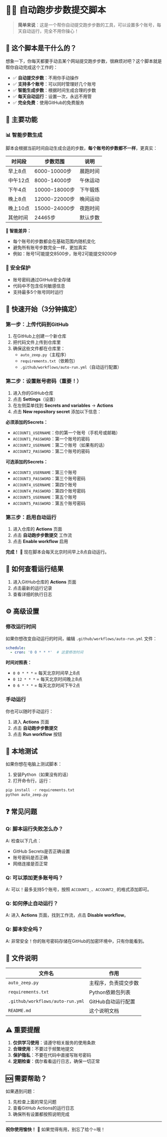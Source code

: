 # 🏃‍♂️ 自动跑步步数提交脚本

> **简单来说**：这是一个帮你自动提交跑步步数的工具，可以设置多个账号，每天自动运行，完全不用你操心！

## 🤔 这个脚本是干什么的？

想象一下，你每天都要手动去某个网站提交跑步步数，很麻烦对吧？这个脚本就是帮你自动完成这个工作的：

- ✅ **自动提交步数**：不用你手动操作
- ✅ **支持多个账号**：可以同时管理好几个账号
- ✅ **智能生成步数**：根据时间生成合理的步数
- ✅ **每天自动运行**：设置一次，永远不用管
- ✅ **完全免费**：使用GitHub的免费服务

## 🎯 主要功能

### 📊 智能步数生成
脚本会根据当前时间自动生成合适的步数，**每个账号的步数都不一样**，更真实：

| 时间段 | 步数范围 | 说明 |
|--------|----------|------|
| 早上8点 | 6000-10000步 | 晨跑时间 |
| 中午12点 | 8000-14000步 | 午休运动 |
| 下午4点 | 10000-18000步 | 下午锻炼 |
| 晚上8点 | 12000-22000步 | 晚间运动 |
| 晚上10点 | 15000-24000步 | 夜跑时间 |
| 其他时间 | 24465步 | 默认步数 |

**🎯 智能差异：**
- 每个账号的步数都会在基础范围内随机变化
- 避免所有账号步数完全一样，更加真实
- 例如：账号1可能提交8500步，账号2可能提交9200步

### 🔐 安全保护
- 账号密码通过GitHub安全存储
- 代码中不包含任何敏感信息
- 支持最多5个账号同时运行

## 🚀 快速开始（3分钟搞定）

### 第一步：上传代码到GitHub

1. 在GitHub上创建一个新仓库
2. 把代码文件上传到仓库里
3. 确保这些文件都在仓库里：
   - `auto_zeep.py`（主程序）
   - `requirements.txt`（依赖包）
   - `.github/workflows/auto-run.yml`（自动运行配置）

### 第二步：设置账号密码（重要！）

1. 进入你的GitHub仓库
2. 点击 **Settings**（设置）
3. 在左侧菜单找到 **Secrets and variables** → **Actions**
4. 点击 **New repository secret** 添加以下信息：

**必须添加的Secrets：**
- `ACCOUNT1_USERNAME`：你的第一个账号（手机号或邮箱）
- `ACCOUNT1_PASSWORD`：第一个账号的密码
- `ACCOUNT2_USERNAME`：第二个账号（如果有的话）
- `ACCOUNT2_PASSWORD`：第二个账号的密码

**可选添加的Secrets：**
- `ACCOUNT3_USERNAME`：第三个账号
- `ACCOUNT3_PASSWORD`：第三个账号密码
- `ACCOUNT4_USERNAME`：第四个账号
- `ACCOUNT4_PASSWORD`：第四个账号密码
- `ACCOUNT5_USERNAME`：第五个账号
- `ACCOUNT5_PASSWORD`：第五个账号密码

### 第三步：启用自动运行

1. 进入仓库的 **Actions** 页面
2. 点击 **自动跑步步数提交** 工作流
3. 点击 **Enable workflow** 启用

**完成！** 🎉 现在脚本会每天北京时间早上8点自动运行。

## 📱 如何查看运行结果

1. 进入GitHub仓库的 **Actions** 页面
2. 点击最新的运行记录
3. 查看详细的执行日志

## ⚙️ 高级设置

### 修改运行时间

如果你想改变自动运行的时间，编辑 `.github/workflows/auto-run.yml` 文件：

```yaml
schedule:
  - cron: '0 0 * * *'  # 这里修改时间
```

**时间对照表：**
- `0 0 * * *` = 每天北京时间早上8点
- `0 12 * * *` = 每天北京时间晚上8点
- `0 6 * * *` = 每天北京时间下午2点

### 手动运行

你也可以随时手动运行：
1. 进入 **Actions** 页面
2. 点击 **自动跑步步数提交**
3. 点击 **Run workflow** 按钮

## 🔧 本地测试

如果你想在电脑上测试脚本：

1. 安装Python（如果没有的话）
2. 打开命令行，运行：
```bash
pip install -r requirements.txt
python auto_zeep.py
```

## ❓ 常见问题

### Q: 脚本运行失败怎么办？
A: 检查以下几点：
- GitHub Secrets是否正确设置
- 账号密码是否正确
- 网络连接是否正常

### Q: 可以添加更多账号吗？
A: 可以！最多支持5个账号，按照 `ACCOUNT1_`、`ACCOUNT2_` 的格式添加即可。

### Q: 如何停止自动运行？
A: 进入 **Actions** 页面，找到工作流，点击 **Disable workflow**。

### Q: 脚本安全吗？
A: 非常安全！你的账号密码存储在GitHub的加密环境中，只有你能看到。

## 📁 文件说明

| 文件名 | 作用 |
|--------|------|
| `auto_zeep.py` | 主程序，负责提交步数 |
| `requirements.txt` | Python依赖包列表 |
| `.github/workflows/auto-run.yml` | GitHub自动运行配置 |
| `README.md` | 这个说明文档 |

## ⚠️ 重要提醒

1. **仅供学习使用**：请遵守相关服务的使用条款
2. **合理使用**：不要过于频繁地提交
3. **保护隐私**：不要在代码中直接写账号密码
4. **定期检查**：偶尔看看运行日志，确保一切正常

## 🆘 需要帮助？

如果遇到问题：
1. 先检查上面的常见问题
2. 查看GitHub Actions的运行日志
3. 确保所有设置都按照说明完成

---

**祝你使用愉快！** 🎉 如果觉得有用，别忘了给个⭐️哦！


